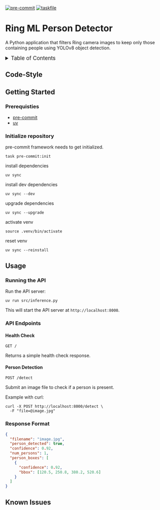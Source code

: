 <!-- markdownlint-disable MD041 -->
<!-- markdownlint-disable MD033 -->
<!-- markdownlint-disable MD028 -->

<!-- PROJECT SHIELDS -->
<!--
*** I'm using markdown "reference style" links for readability.
*** Reference links are enclosed in brackets [ ] instead of parentheses ( ).
*** See the bottom of this document for the declaration of the reference variables
*** for contributors-url, forks-url, etc. This is an optional, concise syntax you may use.
*** https://www.markdownguide.org/basic-syntax/#reference-style-links
-->

[![pre-commit][pre-commit-shield]][pre-commit-url]
[![taskfile][taskfile-shield]][taskfile-url]

# Ring ML Person Detector

A Python application that filters Ring camera images to keep only those containing people using YOLOv8 object detection.

<details>
  <summary style="font-size:1.2em;">Table of Contents</summary>
<!-- START doctoc generated TOC please keep comment here to allow auto update -->
<!-- DON'T EDIT THIS SECTION, INSTEAD RE-RUN doctoc TO UPDATE -->

- [Code-Style](#code-style)
- [Getting Started](#getting-started)
  - [Prerequisties](#prerequisties)
  - [Initialize repository](#initialize-repository)
- [Usage](#usage)
  - [Running the API](#running-the-api)
  - [API Endpoints](#api-endpoints)
  - [Response Format](#response-format)
- [Known Issues](#known-issues)

<!-- END doctoc generated TOC please keep comment here to allow auto update -->
</details>

## Code-Style

<!-- TBD -->

## Getting Started

### Prerequisties

- [pre-commit][pre-commit-url]
- [uv][uv-url]

### Initialize repository

pre-commit framework needs to get initialized.

```shell
task pre-commit:init
```

install dependencies

```shell
uv sync
```

install dev dependencies

```shell
uv sync --dev
```

upgrade dependencies

```shell
uv sync --upgrade
```

activate venv

```shell
source .venv/bin/activate
```

reset venv

```shell
uv sync --reinstall
```

## Usage

### Running the API

Run the API server:

```shell
uv run src/inference.py
```

This will start the API server at `http://localhost:8000`.

### API Endpoints

#### Health Check

```console
GET /
```

Returns a simple health check response.

#### Person Detection

```console
POST /detect
```

Submit an image file to check if a person is present.

Example with curl:

```shell
curl -X POST http://localhost:8000/detect \
  -F "file=@image.jpg"
```

### Response Format

```json
{
  "filename": "image.jpg",
  "person_detected": true,
  "confidence": 0.92,
  "num_persons": 1,
  "person_boxes": [
    {
      "confidence": 0.92,
      "bbox": [120.5, 250.8, 380.2, 520.6]
    }
  ]
}
```

## Known Issues

<!-- TBD -->

<!-- MARKDOWN LINKS & IMAGES -->
<!-- https://www.markdownguide.org/basic-syntax/#reference-style-links -->

<!-- Links -->

[uv-url]: https://github.com/astral-sh/uv

<!-- Badges -->

[pre-commit-shield]: https://img.shields.io/badge/pre--commit-enabled-brightgreen?logo=pre-commit
[pre-commit-url]: https://github.com/pre-commit/pre-commit
[taskfile-url]: https://taskfile.dev/
[taskfile-shield]: https://img.shields.io/badge/Taskfile-Enabled-brightgreen?logo=task
